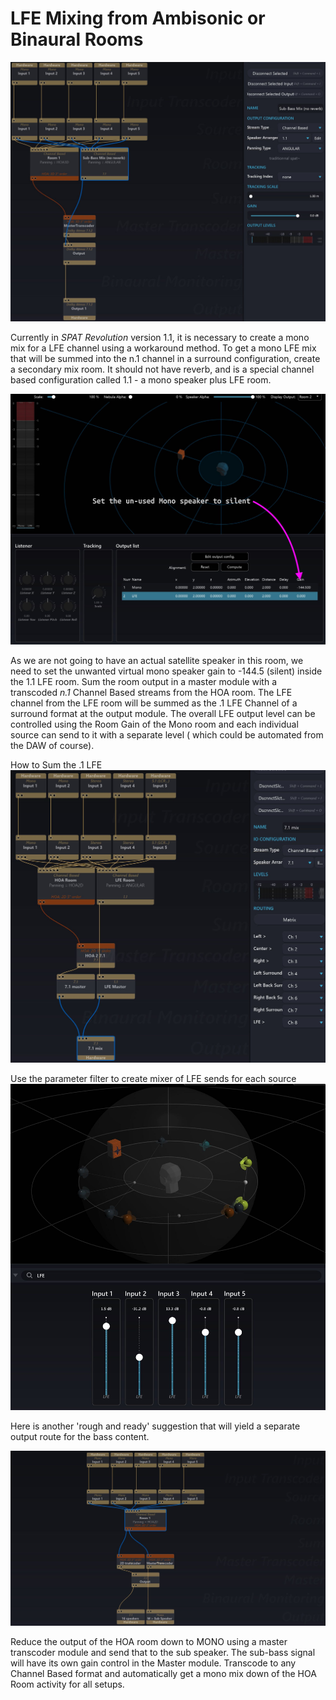# LFE Mixing from Ambisonic or Binaural Rooms

![](include/SpatRevolution_UserGuide_-358.jpg)

Currently in _SPAT Revolution_ version 1.1, it is necessary to create a mono mix for a
LFE channel using a workaround method. To get a mono LFE mix that will be
summed into the n.1 channel in a surround configuration, create a secondary mix
room. It should not have reverb, and is a special channel based configuration
called 1.1 - a mono speaker plus LFE room.


![](include/SpatRevolution_UserGuide_-360.jpg)

As we are not going to have an actual satellite speaker in this room, we need to set
the unwanted virtual mono speaker gain to -144.5 (silent) inside the 1.1 LFE room.
Sum the room output in a master module with a transcoded _n.1_ Channel Based
streams from the HOA room. The LFE channel from the LFE room will be summed as
the .1 LFE Channel of a surround format at the output module. The overall LFE
output level can be controlled using the Room Gain of the Mono room and each
individual source can send to it with a separate level ( which could be automated
from the DAW of course).



How to Sum the .1 LFE
![](include/SpatRevolution_UserGuide_-362.jpg)


Use the parameter filter to create mixer of LFE sends for each source
![](include/SpatRevolution_UserGuide_-364.jpg)


Here is another 'rough and ready' suggestion that will yield a separate output route
for the bass content.

![](include/SpatRevolution_UserGuide_-366.jpg)

Reduce the output of the HOA room down to MONO using a master transcoder
module and send that to the sub speaker. The sub-bass signal will have its own
gain control in the Master module. Transcode to any Channel Based format and automatically get a mono mix down of the HOA Room activity for all setups.
